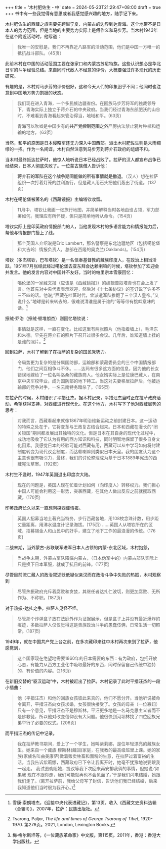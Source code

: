 +++
title = '木村肥佐生 - 中'
date = 2024-05-23T21:29:47+08:00
draft = true
+++
书中有一些我觉得有意思或者我感觉感兴趣的地方，随手记下来。

木村肥佐生的西藏之旅需要先跨越宁夏、内蒙古的边界到达青海。这个地带不是日本人的势力范围，但是当地的主要势力实际上是傅作义和马步芳。当木村1943年在这个附近活动时，他写道：

>我唯一的安慰是，我们不再靠近八路军的活动范围，他们是中国一方唯一的抵抗战斗部队。（45页）

此前木村在中国的活动范围主要在张家口和内蒙古苏尼特旗。这些认识想必是华北日军的斗争经验总结。来自同时代敌人不经意的评价，大概要强过许多现代的历史研究。

有趣的是，木村对马步芳的评价很好，这和今天人们的印象迥乎不同；他同时也注意到中国地方势力割据的状态。

>我们现在进入青海，一个多民族边疆省份。在回族马步芳将军的独裁领导下，青海实际上独立于蒋介石的中央政府。当我们经过青海东部肥沃的山谷时，不难看到青海看起来管治得当，地域和平。(63页)
>
>青海可以吹嘘是中国少有的**共产党控制范围之外**严厉执法禁止鸦片种植和运输的地方。（63页）

当然，和平的原因是日本侵略军还无力深入中国西部。派出木村肥佐生则是未雨绸缪的一招。作为一名间谍，木村自然注意到马步芳到蒋介石政府的龃龉不和。

当木村最终抵达拉萨时，他惊人地听说日本已经战败了。拉萨的汉人都宣布战争已经结束，日本人彻底失败了。一位蒙古族僧人告诉他：

>**蒋介石的军队在这个战争期间能做的所有事情就是撤退**。（汉人）想在拉萨组织一次打着灯笼的胜利游行，但是藏人用石头把他们轰出了街道。（137页）

木村在噶伦堡被著名的《西藏镜报》主编塔钦收留。

>11月中，塔钦让我画一张旅行地图，并简单解释当时各地由谁占领，军力部署如何。我理应有所怀疑，但只是简单地听从命令。（154页）

塔钦实际上是印英政府情报部门的人，当他发现木村的多语言能力和情报能力后，帮他与情报部门搭上了线，

>那个英国人介绍说是Eric Lambert，那名警察是东北边疆地区（包括噶伦堡和大吉岭）情报负责人，总部在西隆的奥克兰(Oaklands)。(154页)

塔钦（多杰塔钦，巴布塔钦）是一名信奉基督教的藏族印度人，在政治上相当活跃。1951年7月张经武经过噶伦堡去亚东拜会达赖喇嘛的时候，塔钦参加了欢迎会并发言。他的发言内容对中国并不友好。当时的帕里宗本雪康回忆：

>噶伦堡的一家藏文报（应该是《西藏镜报》）的编辑苦奴塔青也在会上发了言。他首先对中央代表表示欢迎，然后对《十七条协议》的签订说了许多不三不四的话。他说;”西藏在吐蕃时代，曾派遣军队推翻了三个汉人皇帝。”又说什么”地球是转来转去的，很难说清谁是属于谁的”等等带有挑衅意味的话。[^1]

擦绒·乔治（擦绒·顿堆朗杰）则回忆塔钦说：

>事情就是这样，一直在变化。比如这里有两张照片（他指着墙上），毛泽东和朱德。早先在蒋介石的照片下召开过很多会议。几年后，谁知道墙上挂的是谁的照片。[^2]

回到拉萨，木村了解到了在拉萨的复杂的国民党势力。

>令局势更为复杂的是分属国防部，运输部和蒙藏委员会的三个中国情报部门，他们之间互相争斗不休。……达玛有很多这方面的信息，因为他的长女错误地嫁给了一位名叫洛桑的藏族商人。他女婿实际上是位康巴藏人，在南京中央军校毕业，成为国防部的地下特工。当这对夫妻移居拉萨后，他被运输部的竞争对手，一名云南特务暗杀了。(165页)

在拉萨的时候，木村结识了平措汪杰。据木村记录，平措汪杰当时正在拉萨政府活动，希望获得支持，对西藏进行现代化。在这个地方，木村写下了他对西藏局势的思考：

>对我而言，西藏看起来就像1867年明治维新运动之前封建日本。这一运动的特殊之处在于，它将变革与王政复古结合起来。日本和西藏在漫长的“闭关锁国”期间都发展出其独特的文化。但是日本在其自身的现代化过程中，成功地吸收了它认为有用的西方知识和科技，同时明智地保留了很多自身文化因素。我感觉日本的经验可能对西藏有用，西藏可以从中学习如何将封建制度转变为现代议会制度，而达赖喇嘛则类似日本天皇。我的朋友认为这个主意也很有吸引力，最终，我们的讨论整理成为基于日本1889年宪法的西藏宪法草案。（192页）

木村生不逢时，1947年英国退出印度次大陆。

>现在的问题是，英国人现在忙着计划如何（向印度人）转移权力。我们担心中国人可能会利用这一形势，突袭西藏，在其他人做出反应之前就攫取西藏。(170页)

印英政府长久以来一直想刺探西藏情报。

>英国人招募当地土著充当特务，步行西藏各地，用108枚念珠计数，用步距丈量距离，用沸水温度计记录海拔。(175页) ……英国人从塔钦所在的区域，招募锡金人和山民中的好手，建立了地下工作的最浪漫的传统。(176页)

二战末期，当外蒙古-苏联联军进军日本人占领的内蒙-东北区域，木村抱怨，

>当战争末期，外蒙古军队降临内蒙古，（日本伪军中的）内蒙古部队实际上只是换下日本军服，就成了抗日的前锋。(177页)

尽管目前流亡藏人的政治叙述贬低疑似亲汉而在政治斗争中失败的热振，木村观察到

>尽管热振政府充斥着腐败和贪婪，其继任者达扎仁波切，则更加腐败、无所作为、不称职。(187页)

对于热振-达扎之争，拉萨人见怪不怪。

>尽管那个炸弹盒子放在法庭外作为证据展示，但是盒子上并没有最近爆炸的痕迹，多数拉萨人仅仅觉得这是贵族政治斗争的愚蠢伎俩，日常生活一切照常。(187页)

1949年，就在中国共产党上台之前，在多次藏印来往中木村再次来到了拉萨，他感觉到，

>这个国家现在绝望地需要1860年的日本需要的东西：有为政府，包括开放心态，有能力从西方工业化中吸取最好的东西，同时保留自己传统中独特的、有价值的内容。(216页)

在新旧交替的“驱汉运动”中，木村被赶出了拉萨。木村记录了此时平措汪杰的一段小插曲：

>他（平措汪杰）和他的回族女孩彼此来真的，他们不愿分开。当他听说被命令离开，平措汪杰向女孩求婚，女孩很快接受了。女孩的母亲（一位寡妇）只有一个意见，平措汪杰不是穆斯林。平汪更多地是一名马克思主义者而不是佛教徒，所以他对改变信仰没有大问题。他很快到河坝林找了四位回族兄弟举行了必要的仪式。(206页)

而平措汪杰的传记中记录，

>我在拉萨教书期间，爱上了一个学生，她叫紫莉娜，是位年轻漂亮的藏族女生。她来自一个藏族 穆斯林(藏回)家庭，在我教的最高级班里上课。她的家族(家族名叫曲美康萨)做着贩卖牲畜和面粉的生意，在拉萨过着富裕的生活。当我告诉紫莉娜，西藏政府已下令让我离开时，她毫不犹豫地说要跟我一起走。 我试图劝阻她，提议等我下次回来再安排我俩的事情，但她说:‘如果我 现在不跟你走，我们可能就再也不会见面了。’于是我们闪电结婚，她跟我们走了。(离开拉萨前，我给父母写了封信，告诉他们我已经结婚，后来我知道他们当时很为我开心。)[^3]



[^1]: 雪康·索朗塔杰，《迎接中央代表进藏记》，第13页。收入《西藏文史资料选辑 （合辑II）》，2007年，拉萨：民族出版社。
[^2]: Tsarong, Paljor, *The life and times of George Tsarong of Tibet*, 1920-1970. 第279页。2021, London, Lexington Books. 
[^3]: 梅·格尔斯坦等，《一位藏族革命家》中文版，第115页。2011年，香港：香港大学出版社。